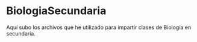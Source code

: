# BiologiaSecundaria
Aquí subo los archivos que he utilizado para impartir clases de Biología en secundaria.

